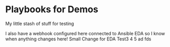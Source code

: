 # Playbooks for Demos
My little stash of stuff for testing

I also have a webhook configured here connected to Ansible EDA so I know when anything changes here!
Small Change for EDA
Test3
4
5
ad
fds
